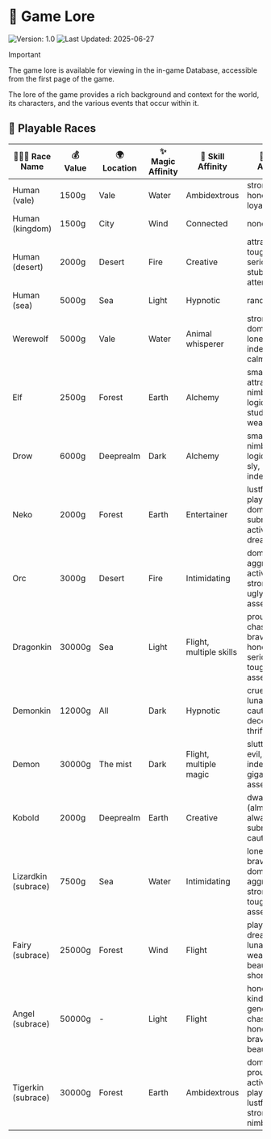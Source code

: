 # 📖 Game Lore

![Version: 1.0](https://img.shields.io/badge/Version-1.0-green) ![Last  Updated: 2025-06-27](https://img.shields.io/badge/Last%20Updated-27--06--2025-blue)

> [!IMPORTANT]
> The game lore is available for viewing in the in-game Database, accessible from the first page of the game.

The lore of the game provides a rich background and context for the world, its characters, and the various events that occur within it.

## 🧬 Playable Races

| 🧑‍🤝‍🧑 Race Name        | 💰 Value | 🌍 Location | ✨ Magic Affinity | 🎯 Skill Affinity      | 🔖 Trait Affinity                                                      |
|-------------------------|----------|-------------|------------------|-----------------------|------------------------------------------------------------------------|
| Human (vale)            | 1500g    | Vale        | Water            | Ambidextrous          | strong, honest, loyal, brave                                           |
| Human (kingdom)         | 1500g    | City        | Wind             | Connected             | none                                                                   |
| Human (desert)          | 2000g    | Desert      | Fire             | Creative              | attractive, tough, serious, stubborn, attentive                        |
| Human (sea)             | 5000g    | Sea         | Light            | Hypnotic              | random                                                                 |
| Werewolf                | 5000g    | Vale        | Water            | Animal whisperer      | strong, dominant, loner, independent, calm                             |
| Elf                     | 2500g    | Forest      | Earth            | Alchemy               | smart, attractive, nimble, logical, studious, weak                     |
| Drow                    | 6000g    | Deeprealm   | Dark             | Alchemy               | smart, nimble, logical, evil, sly, evil, independent                   |
| Neko                    | 2000g    | Forest      | Earth            | Entertainer           | lustful, playful, dominant, submissive, active, dreamy                 |
| Orc                     | 3000g    | Desert      | Fire             | Intimidating          | dominant, aggressive, active, tall, strong, slow, ugly, big assets     |
| Dragonkin               | 30000g   | Sea         | Light            | Flight, multiple skills| proud, chaste, brave, honorable, serious, tough, big assets            |
| Demonkin                | 12000g   | All         | Dark             | Hypnotic              | cruel, evil, lunatic, cautious, deceitful, thrifty                     |
| Demon                   | 30000g   | The mist    | Dark             | Flight, multiple magic | slutty, cruel, evil, lunatic, independent, gigantic assets             |
| Kobold                  | 2000g    | Deeprealm   | Earth            | Creative              | dwarf (almost always), submissive, cautious                            |
| Lizardkin (subrace)     | 7500g    | Sea         | Water            | Intimidating          | loner, proud, brave, dominant, aggressive, strong, tall, tough, big assets |
| Fairy (subrace)         | 25000g   | Forest      | Wind             | Flight                | playful, dreamy, lunatic, weak, beautiful, short                       |
| Angel (subrace)         | 50000g   | -           | Light            | Flight                | honorable, kind, generous, chaste, honest, brave, loyal, beautiful     |
| Tigerkin (subrace)      | 30000g   | Forest      | Earth            | Ambidextrous          | dominant, proud, active, playful, lustful, strong, nimble              |
